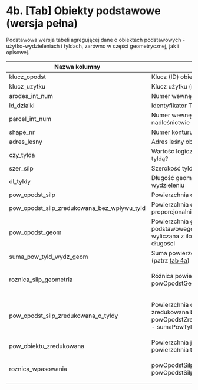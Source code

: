 # 4b. \[Tab] Obiekty podstawowe (wersja pełna)

Podstawowa wersja tabeli agregującej dane o obiektach podstawowych - użytko-wydzieleniach i tyldach, zarówno w części geometrycznej, jak i opisowej.

<table><thead><tr><th width="283">Nazwa kolumny</th><th>Opis</th></tr></thead><tbody><tr><td>klucz_opodst</td><td>Klucz (ID) obiektu podstawowego</td></tr><tr><td>klucz_uzytku</td><td>Klucz użytku (nr działki, nr_konturu)</td></tr><tr><td>arodes_int_num</td><td>Numer wewnętrzny obiektu</td></tr><tr><td>id_dzialki</td><td>Identyfikator TERYT działki ewidencyjnej</td></tr><tr><td>parcel_int_num</td><td>Numer wewnętrzny działki w nadleśnictwie</td></tr><tr><td>shape_nr</td><td>Numer konturu użytku w działce</td></tr><tr><td>adres_lesny</td><td>Adres leśny obiektu</td></tr><tr><td>czy_tylda</td><td>Wartość logiczna - Czy obiekt jest tyldą?</td></tr><tr><td>szer_silp</td><td>Szerokość tyldy w SILP</td></tr><tr><td>dl_tyldy</td><td>Długość geometryczna tyldy w użytko-wydzieleniu</td></tr><tr><td>pow_opodst_silp</td><td>Powierzchnia obiektu w SILP</td></tr><tr><td>pow_opodst_silp_zredukowana_bez_wplywu_tyld</td><td>Powierzchnia obiektu zredukowana proporcjonalnie (patrz <a href="dane-wyjsciowe/1a.-opodst-uzytko-wydzielenie-poligonowe.md">tab 1a</a>)</td></tr><tr><td>pow_opodst_geom</td><td>Powierzchnia geometryczna obiektu podstawowego lub powierzchnia tyldy wyliczana z iloczynu szerokości i długości</td></tr><tr><td>suma_pow_tyld_wydz_geom</td><td>Suma powierzchni tyld w wydzieleniu (patrz <a href="4a.-powierzchnie-tyld-w-wydzieleniu.md">tab 4a</a>)</td></tr><tr><td>roznica_silp_geometria</td><td><p>Różnica powierzchni <span class="math">powOpodstSilp - powOpodstGeom</span></p><p></p></td></tr><tr><td>pow_opodst_silp_zredukowana_o_tyldy</td><td><p>Powierzchnia obiektów podstawowych zredukowana bez tyld <span class="math">powOpodstZredukowanaBezWplywuTyld - sumaPowTyldWydzGeom</span></p><p></p></td></tr><tr><td>pow_obiektu_zredukowana</td><td>Powierzchnia j.w. jeśli opodst lub powierzchnia tyldy</td></tr><tr><td>roznica_wpasowania</td><td><p><span class="math">powOpodstSilp - powOpodstSilpZredukowanaoTyldy</span></p><p></p></td></tr></tbody></table>
